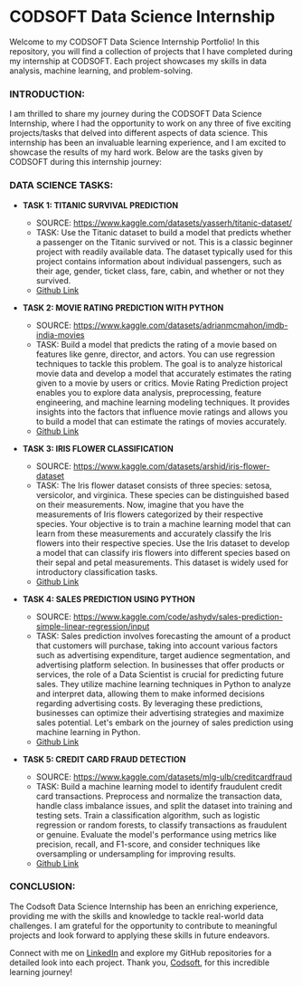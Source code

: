# CODSOFT Data Science Internship

Welcome to my CODSOFT Data Science Internship Portfolio! In this repository, you will find a collection of projects that I have completed during my internship at CODSOFT. Each project showcases my skills in data analysis, machine learning, and problem-solving. 

### INTRODUCTION:
I am thrilled to share my journey during the CODSOFT Data Science Internship, where I had the opportunity to work on any three of five exciting projects/tasks that delved into different aspects of data science. This internship has been an invaluable learning experience, and I am excited to showcase the results of my hard work. Below are the tasks given by CODSOFT during this internship journey:

### DATA SCIENCE TASKS:

* **TASK 1: TITANIC SURVIVAL PREDICTION**
  - SOURCE: https://www.kaggle.com/datasets/yasserh/titanic-dataset/
  - TASK: Use the Titanic dataset to build a model that predicts whether a passenger on the Titanic survived or not. This is a classic beginner project with readily available data. The dataset typically used for this project contains information about individual passengers, such as their age, gender, ticket class, fare, cabin, and whether or not they survived.
  - [Github Link](https://github.com/BinduMadhuriK/CODSOFT-Data-Science-Internship/tree/4a72db2722c4ce444a33e6a94ff53f3f77cc8b8e/TASK%201%3A%20Titanic%20Dataset%20Survival%20Prediction)

* **TASK 2: MOVIE RATING PREDICTION WITH PYTHON**
  - SOURCE: https://www.kaggle.com/datasets/adrianmcmahon/imdb-india-movies
  - TASK: Build a model that predicts the rating of a movie based on features like genre, director, and actors. You can use regression techniques to tackle this problem. The goal is to analyze historical movie data and develop a model that accurately estimates the rating given to a movie by users or critics. Movie Rating Prediction project enables you to explore data analysis, preprocessing, feature engineering, and machine learning modeling techniques. It provides insights into the factors that influence movie ratings and allows you to build a model that can estimate the ratings of movies accurately.
  - [Github Link](https://github.com/BinduMadhuriK/CODSOFT-Data-Science-Internship/tree/7539ba155a55469765da2051a5eb9fe878f8f6b6/TASK%202%3A%20Movie%20Rating%20Prediction%20with%20Python)

* **TASK 3: IRIS FLOWER CLASSIFICATION**
  - SOURCE: https://www.kaggle.com/datasets/arshid/iris-flower-dataset
  - TASK: The Iris flower dataset consists of three species: setosa, versicolor, and virginica. These species can be distinguished based on their measurements. Now, imagine that you have the measurements of Iris flowers categorized by their respective species. Your objective is to train a machine learning model that can learn from these measurements and accurately classify the Iris flowers into their respective species. Use the Iris dataset to develop a model that can classify iris
flowers into different species based on their sepal and petal measurements. This dataset is widely used for introductory classification tasks.
  - [Github Link](https://github.com/BinduMadhuriK/CODSOFT-Data-Science-Internship/tree/e4a5e0d0c17ff237f707d1cdbfa02467bb193a3a/TASK%203%3A%20IRIS%20Flower%20Classification) 

* **TASK 4: SALES PREDICTION USING PYTHON**
  - SOURCE: https://www.kaggle.com/code/ashydv/sales-prediction-simple-linear-regression/input
  - TASK: Sales prediction involves forecasting the amount of a product that customers will purchase, taking into account various factors such as advertising expenditure, target audience segmentation, and advertising platform selection. In businesses that offer products or services, the role of a Data Scientist is crucial for predicting future sales. They utilize machine learning techniques in Python to analyze and interpret data, allowing them to make informed decisions regarding advertising costs. By leveraging these predictions, businesses can optimize their advertising strategies and maximize sales potential. Let's embark on the journey of sales prediction using machine learning in Python.
  - [Github Link](https://github.com/BinduMadhuriK/CODSOFT-Data-Science-Internship/tree/ba6f3ffdc3f6c8e24b58cc087c8e0e4d0b0477de/TASK%204%20%3A%20Sales%20Prediction)

* **TASK 5: CREDIT CARD FRAUD DETECTION**
  - SOURCE: https://www.kaggle.com/datasets/mlg-ulb/creditcardfraud
  - TASK: Build a machine learning model to identify fraudulent credit card transactions. Preprocess and normalize the transaction data, handle class imbalance issues, and split the dataset into training and testing sets. Train a classification algorithm, such as logistic regression or random forests, to classify transactions as fraudulent or genuine. Evaluate the model's performance using metrics like precision, recall, and F1-score, and consider techniques like oversampling or undersampling for improving results.
  - [Github Link](https://github.com/BinduMadhuriK/CODSOFT-Data-Science-Internship/tree/291de4ab2c2025e89f95d9f3684780225f82d924/TASK%205%3A%20Credit%20Card%20Fraud%20Detection)
 
### CONCLUSION: 

The Codsoft Data Science Internship has been an enriching experience, providing me with the skills and knowledge to tackle real-world data challenges. I am grateful for the opportunity to contribute to meaningful projects and look forward to applying these skills in future endeavors.

Connect with me on [LinkedIn](https://www.linkedin.com/in/bindu-madhuri-kadiyala-79a55718a/) and explore my GitHub repositories for a detailed look into each project. Thank you, [Codsoft](https://www.linkedin.com/company/codsoft/mycompany/), for this incredible learning journey!
